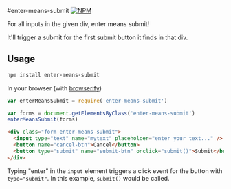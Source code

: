 #enter-means-submit
[![NPM](https://nodei.co/npm/enter-means-submit.png)](https://nodei.co/npm/enter-means-submit/)

For all inputs in the given div, enter means submit!

It'll trigger a submit for the first submit button it finds in that div.

## Usage

```bash
npm install enter-means-submit
```

In your browser (with <a href="https://github.com/substack/node-browserify">browserify</a>)

```js
var enterMeansSubmit = require('enter-means-submit')

var forms = document.getElementsByClass('enter-means-submit')
enterMeansSubmit(forms)
```

```html
<div class="form enter-means-submit">
  <input type="text" name="mytext" placeholder="enter your text..." />
  <button name="cancel-btn">Cancel</button>
  <button type="submit" name="submit-btn" onclick="submit()">Submit</button>
</div>
```

Typing "enter" in the ```input``` element triggers a click event for the button with ```type="submit"```. In this example, ```submit()``` would be called.






